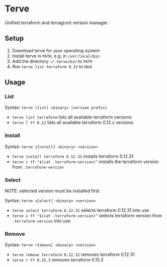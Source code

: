 # Terve

Unified terraform and terragrunt version manager.

## Setup

1. Download terve for your operating system
1. Install terve in `PATH`, e.g. in `/usr/local/bin`
1. Add the directory `~/.terve/bin` to `PATH`
1. Run `terve list terraform 0.15` to test

## Usage

### List

Syntax: `terve l[ist] <binary> [version prefix]`

- `terve list terraform` lists all available terraform versions
- `terve l tf 0.12` lists all available terraform 0.12.x versions 

### Install

Syntax: `terve i[nstall] <binary> <version>`

- `terve install terraform 0.12.31` installs terraform 0.12.31
- `terve i tf "$(cat .terraform-version)"` installs the terraform version from `.terraform-version`

### Select

NOTE: selected version must be installed first

Syntax: `terve s[elect] <binary> <version>`

- `terve select terraform 0.12.31` selects terraform 0.12.31 into use
- `terve s tf "$(cat .terraform-version)"` selects terraform version from `.terraform-version` into use

### Remove

Syntax: `terve r[emove] <binary> <version>`

- `terve remove terraform 0.12.31` removes terraform 0.12.31
- `terve r tf 0.15.3` removes terraform 0.15.3
